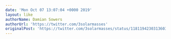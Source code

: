 ```yaml
---
date: 'Mon Oct 07 13:07:04 +0000 2019'
layout: like
authorName: Damian Sowers
authorUrl: 'https://twitter.com/3solarmasses'
originalPost: 'https://twitter.com/3solarmasses/status/1181194230313603072'
---
```

